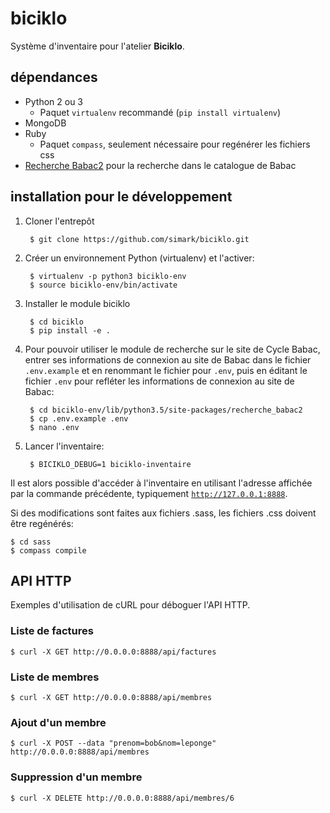 biciklo
=======

Système d'inventaire pour l'atelier **Biciklo**.

dépendances
-----------
* Python 2 ou 3
  * Paquet `virtualenv` recommandé (`pip install virtualenv`)
* MongoDB
* Ruby
  * Paquet `compass`, seulement nécessaire pour regénérer les fichiers css
* [Recherche Babac2](https://github.com/normcyr/recherche_babac2) pour la recherche dans le catalogue de Babac

installation pour le développement
----------------------------------

1. Cloner l'entrepôt

        $ git clone https://github.com/simark/biciklo.git

2. Créer un environnement Python (virtualenv) et l'activer:

        $ virtualenv -p python3 biciklo-env
        $ source biciklo-env/bin/activate

3. Installer le module biciklo

        $ cd biciklo
        $ pip install -e .

4. Pour pouvoir utiliser le module de recherche sur le site de Cycle Babac,
entrer ses informations de connexion au site de Babac dans le fichier
`.env.example` et en renommant le fichier pour `.env`, puis en éditant le
fichier `.env` pour refléter les informations de connexion au site de Babac:

        $ cd biciklo-env/lib/python3.5/site-packages/recherche_babac2
        $ cp .env.example .env
        $ nano .env

5. Lancer l'inventaire:

        $ BICIKLO_DEBUG=1 biciklo-inventaire

Il est alors possible d'accéder à l'inventaire en utilisant l'adresse
affichée par la commande précédente, typiquement [`http://127.0.0.1:8888`](http://127.0.0.1:8888).

Si des modifications sont faites aux fichiers .sass, les fichiers .css
doivent être regénérés:

	$ cd sass
	$ compass compile

API HTTP
--------

Exemples d'utilisation de cURL pour déboguer l'API HTTP.

### Liste de factures

	$ curl -X GET http://0.0.0.0:8888/api/factures

### Liste de membres


	$ curl -X GET http://0.0.0.0:8888/api/membres

### Ajout d'un membre

	$ curl -X POST --data "prenom=bob&nom=leponge" http://0.0.0.0:8888/api/membres

### Suppression d'un membre

	$ curl -X DELETE http://0.0.0.0:8888/api/membres/6
